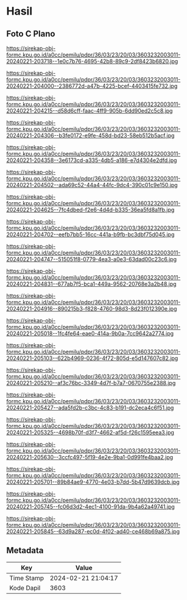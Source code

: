 # Hasil

## Foto C Plano

https://sirekap-obj-formc.kpu.go.id/a0cc/pemilu/pdpr/36/03/23/20/03/3603232003011-20240221-203718--1e0c7b76-4695-42b8-89c9-2df8423b6820.jpg

https://sirekap-obj-formc.kpu.go.id/a0cc/pemilu/pdpr/36/03/23/20/03/3603232003011-20240221-204000--2386772d-a47b-4225-bcef-4403415fe732.jpg

https://sirekap-obj-formc.kpu.go.id/a0cc/pemilu/pdpr/36/03/23/20/03/3603232003011-20240221-204215--d58d6cff-faac-4ff9-905b-6dd90ed2c5c8.jpg

https://sirekap-obj-formc.kpu.go.id/a0cc/pemilu/pdpr/36/03/23/20/03/3603232003011-20240221-204306--b3fe0172-e9fe-458d-bd23-58eb512b5acf.jpg

https://sirekap-obj-formc.kpu.go.id/a0cc/pemilu/pdpr/36/03/23/20/03/3603232003011-20240221-204358--3e6173cd-a335-4db5-a186-e7d4304e2dfd.jpg

https://sirekap-obj-formc.kpu.go.id/a0cc/pemilu/pdpr/36/03/23/20/03/3603232003011-20240221-204502--ada69c52-44a4-44fc-9dc4-390c01c9e150.jpg

https://sirekap-obj-formc.kpu.go.id/a0cc/pemilu/pdpr/36/03/23/20/03/3603232003011-20240221-204625--7fc4dbed-f2e6-4d4d-b335-36ea5fd8a1fb.jpg

https://sirekap-obj-formc.kpu.go.id/a0cc/pemilu/pdpr/36/03/23/20/03/3603232003011-20240221-204702--eefb7bb5-16cc-441a-b9fb-bc3dbf75d045.jpg

https://sirekap-obj-formc.kpu.go.id/a0cc/pemilu/pdpr/36/03/23/20/03/3603232003011-20240221-204747--515051f8-0779-4ea3-a0e3-63dad00c23c6.jpg

https://sirekap-obj-formc.kpu.go.id/a0cc/pemilu/pdpr/36/03/23/20/03/3603232003011-20240221-204831--677ab7f5-bca1-449a-9562-20768e3a2b48.jpg

https://sirekap-obj-formc.kpu.go.id/a0cc/pemilu/pdpr/36/03/23/20/03/3603232003011-20240221-204916--890215b3-f828-4760-98d3-8d23f012390e.jpg

https://sirekap-obj-formc.kpu.go.id/a0cc/pemilu/pdpr/36/03/23/20/03/3603232003011-20240221-205018--1fc4fe64-eae0-414a-9b0a-7cc9642a2774.jpg

https://sirekap-obj-formc.kpu.go.id/a0cc/pemilu/pdpr/36/03/23/20/03/3603232003011-20240221-205103--622b4969-0236-4f72-805d-e5d147607c82.jpg

https://sirekap-obj-formc.kpu.go.id/a0cc/pemilu/pdpr/36/03/23/20/03/3603232003011-20240221-205210--af3c76bc-3349-4d7f-b7a7-0670755e2388.jpg

https://sirekap-obj-formc.kpu.go.id/a0cc/pemilu/pdpr/36/03/23/20/03/3603232003011-20240221-205427--ada5fd2b-c3bc-4c83-b191-dc2eca4c6f51.jpg

https://sirekap-obj-formc.kpu.go.id/a0cc/pemilu/pdpr/36/03/23/20/03/3603232003011-20240221-205325--4698b70f-d3f7-4662-af5d-f26c1595eea3.jpg

https://sirekap-obj-formc.kpu.go.id/a0cc/pemilu/pdpr/36/03/23/20/03/3603232003011-20240221-205630--3ccfc497-5f19-4e2e-9ba1-0d991fe4baa2.jpg

https://sirekap-obj-formc.kpu.go.id/a0cc/pemilu/pdpr/36/03/23/20/03/3603232003011-20240221-205701--89b84ae9-4770-4e03-b7dd-5b47d9639dcb.jpg

https://sirekap-obj-formc.kpu.go.id/a0cc/pemilu/pdpr/36/03/23/20/03/3603232003011-20240221-205745--fc06d3d2-4ec1-4100-91da-9b4a62a49741.jpg

https://sirekap-obj-formc.kpu.go.id/a0cc/pemilu/pdpr/36/03/23/20/03/3603232003011-20240221-205845--63d9a287-ec0d-4f02-ad40-ce468b69a875.jpg


## Metadata

| Key        | Value               |
| ---------- | ------------------- |
| Time Stamp | 2024-02-21 21:04:17 |
| Kode Dapil | 3603                |



